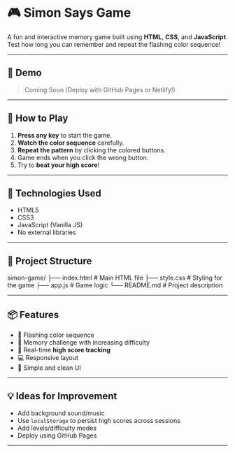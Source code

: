 # 🎮 Simon Says Game

A fun and interactive memory game built using **HTML**, **CSS**, and **JavaScript**. Test how long you can remember and repeat the flashing color sequence!

---

## 🚀 Demo

> Coming Soon (Deploy with GitHub Pages or Netlify!)

---

## 🧠 How to Play

1. **Press any key** to start the game.
2. **Watch the color sequence** carefully.
3. **Repeat the pattern** by clicking the colored buttons.
4. Game ends when you click the wrong button.
5. Try to **beat your high score**!

---

## 🔧 Technologies Used

- HTML5
- CSS3
- JavaScript (Vanilla JS)
- No external libraries

---

## 📁 Project Structure
simon-game/
├── index.html # Main HTML file
├── style.css # Styling for the game
├── app.js # Game logic
└── README.md # Project description


---

## 📦 Features

- 🎨 Flashing color sequence
- 🧠 Memory challenge with increasing difficulty
- 💯 Real-time **high score tracking**
- 💻 Responsive layout
- 🎯 Simple and clean UI

---

## 💡 Ideas for Improvement

- Add background sound/music
- Use `localStorage` to persist high scores across sessions
- Add levels/difficulty modes
- Deploy using GitHub Pages

---

